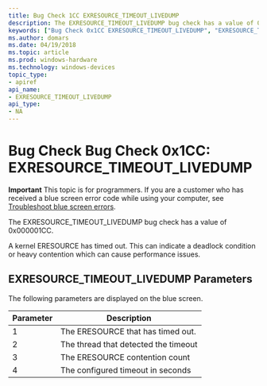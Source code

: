 ```yaml
---
title: Bug Check 1CC EXRESOURCE_TIMEOUT_LIVEDUMP 
description: The EXRESOURCE_TIMEOUT_LIVEDUMP bug check has a value of 0x000001CC.
keywords: ["Bug Check 0x1CC EXRESOURCE_TIMEOUT_LIVEDUMP", "EXRESOURCE_TIMEOUT_LIVEDUMP"]
ms.author: domars
ms.date: 04/19/2018
ms.topic: article
ms.prod: windows-hardware
ms.technology: windows-devices
topic_type:
- apiref
api_name:
- EXRESOURCE_TIMEOUT_LIVEDUMP
api_type:
- NA
---
```


# Bug Check Bug Check 0x1CC: EXRESOURCE\_TIMEOUT\_LIVEDUMP

**Important** This topic is for programmers. If you are a customer who has received a blue screen error code while using your computer, see [Troubleshoot blue screen errors](http://windows.microsoft.com/windows-10/troubleshoot-blue-screen-errors).

The EXRESOURCE_TIMEOUT_LIVEDUMP bug check has a value of 0x000001CC.

A kernel ERESOURCE has timed out. This can indicate a deadlock condition or heavy contention which can cause performance issues.


## EXRESOURCE\_TIMEOUT\_LIVEDUMP Parameters

The following parameters are displayed on the blue screen.

Parameter | Description 
|---------|--------------|
1 | The ERESOURCE that has timed out.
2 | The thread that detected the timeout
3 | The ERESOURCE contention count
4 | The configured timeout in seconds



